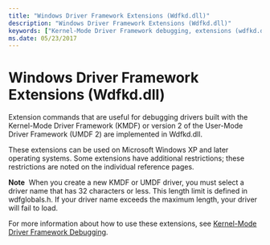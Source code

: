 ```yaml
---
title: "Windows Driver Framework Extensions (Wdfkd.dll)"
description: "Windows Driver Framework Extensions (Wdfkd.dll)"
keywords: ["Kernel-Mode Driver Framework debugging, extensions (wdfkd.dll)", "Kernel-Mode Driver Framework extensions (wdfkd.dll)", "wdfkd.dll (Kernel-Mode Driver Framework extensions)", "extensions, Kernel-Mode Driver Framework"]
ms.date: 05/23/2017
---
```


# Windows Driver Framework Extensions (Wdfkd.dll)


Extension commands that are useful for debugging drivers built with the Kernel-Mode Driver Framework (KMDF) or version 2 of the User-Mode Driver Framework (UMDF 2) are implemented in Wdfkd.dll.

These extensions can be used on Microsoft Windows XP and later operating systems. Some extensions have additional restrictions; these restrictions are noted on the individual reference pages.

**Note**  When you create a new KMDF or UMDF driver, you must select a driver name that has 32 characters or less. This length limit is defined in wdfglobals.h. If your driver name exceeds the maximum length, your driver will fail to load.

 

For more information about how to use these extensions, see [Kernel-Mode Driver Framework Debugging](../debugger/kernel-mode-driver-framework-debugging.md).

